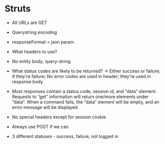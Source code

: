 # Struts

* All URLs are GET
* Querystring encoding
* responseFormat = json param

* What headers to use?
 
* No entity body; query-string
* What status codes are likely to be returned? -> Either success or failure; if they're failure; No error codes are used in header; they're used in response body

* Most responses contain a status code, session id, and “data” element. Requests to “get” information
will return one/more elements under “data”. When a command fails, the “data” element will be empty,
and an error message will be displayed.

* No special headers except for session cookie
* Always use POST if we can
* 3 different statuses - success, failure, not logged in